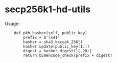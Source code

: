 # secp256k1-hd-utils

Usage:

```class TronXPrv(Xprv):
    def pkh_hasher(self, public_key)
        prefix = b'\x41'
        hasher = sha3.keccak_256()
        hasher.update(public_key[1:])
        digest = hasher.digest()[-20:]
        return b58encode_check(prefix + digest)
```